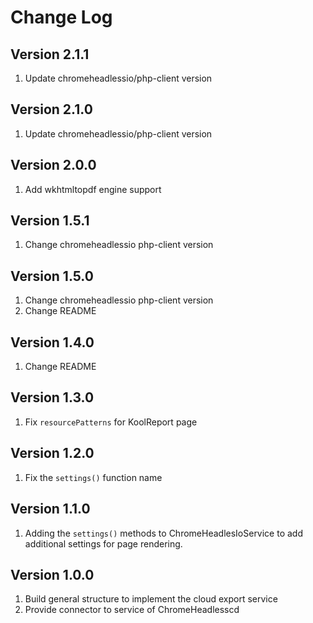 # Change Log

## Version 2.1.1

1. Update chromeheadlessio/php-client version

## Version 2.1.0

1. Update chromeheadlessio/php-client version

## Version 2.0.0

1. Add wkhtmltopdf engine support

## Version 1.5.1

1. Change chromeheadlessio php-client version

## Version 1.5.0

1. Change chromeheadlessio php-client version
2. Change README

## Version 1.4.0

1. Change README

## Version 1.3.0

1. Fix `resourcePatterns` for KoolReport page

## Version 1.2.0

1. Fix the `settings()` function name

## Version 1.1.0

1. Adding the `settings()` methods to ChromeHeadlesIoService to add additional settings for page rendering.

## Version 1.0.0

1. Build general structure to implement the cloud export service
2. Provide connector to service of ChromeHeadlesscd
